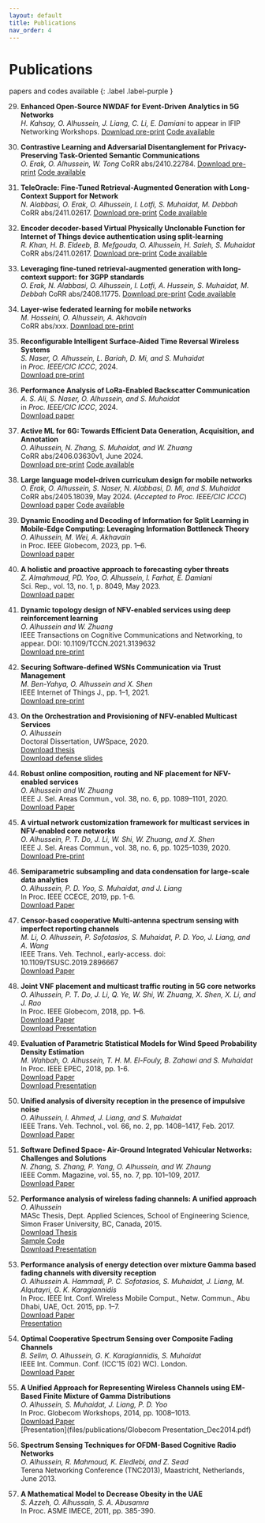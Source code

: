 ```yaml
---
layout: default
title: Publications
nav_order: 4
---
```

<!-- Google tag (gtag.js) -->
<script async src="https://www.googletagmanager.com/gtag/js?id=G-E09K8XMPK5"></script>
<script>
  window.dataLayer = window.dataLayer || [];
  function gtag(){dataLayer.push(arguments);}
  gtag('js', new Date());

  gtag('config', 'G-E09K8XMPK5');
</script>


# Publications
papers and codes available 
{: .label .label-purple }

29. **Enhanced Open-Source NWDAF for Event-Driven Analytics in 5G Networks**  
   *H. Kahsay, O. Alhussein, J. Liang, C. Li, E. Damiani*
    to appear in IFIP Networking Workshops. [Download pre-print](files/publications/NWDAF_IFIP.pdf) [Code available](https://github.com/HenokDanielbfg/5g-testbed-conference)

28. **Contrastive Learning and Adversarial Disentanglement for Privacy-Preserving Task-Oriented Semantic Communications**  
   *O. Erak, O. Alhussein, W. Tong*
    CoRR abs/2410.22784. [Download pre-print](https://arxiv.org/abs/2410.22784) [Code available](https://github.com/omarerak/clad)

27. **TeleOracle: Fine-Tuned Retrieval-Augmented Generation with Long-Context Support for Network**  
   *N. Alabbasi, O. Erak,  O. Alhussein, I. Lotfi, S. Muhaidat, M. Debbah*
    CoRR abs/2411.02617. [Download pre-print](https://arxiv.org/abs/2411.02617) 
   [Code available](https://github.com/Nouf-Alabbasi/oKUmura_AI_Telecom_challenge)

26. **Encoder decoder-based Virtual Physically Unclonable Function for Internet of Things device authentication using split-learning**  
   *R. Khan, H. B. Eldeeb,  B. Mefgouda, O. Alhussein, H. Saleh, S. Muhaidat*
    CoRR abs/2411.02617. [Download pre-print](https://arxiv.org/abs/2411.02617) 
   [Code available](https://github.com/Nouf-Alabbasi/oKUmura_AI_Telecom_challenge)

25. **Leveraging fine-tuned retrieval-augmented generation with long-context support: for 3GPP standards**  
   *O. Erak, N. Alabbasi, O. Alhussein, I. Lotfi, A. Hussein, S. Muhaidat, M. Debbah*
    CoRR abs/2408.11775. [Download pre-print](https://arxiv.org/abs/2408.11775) 
   [Code available](https://github.com/Nouf-Alabbasi/oKUmura_AI_Telecom_challenge) 

24. **Layer-wise federated learning for mobile networks**  
   *M. Hosseini, O. Alhussein, A. Akhavain*  
   CoRR abs/xxx. [Download pre-print](#)


23. **Reconfigurable Intelligent Surface-Aided Time Reversal Wireless Systems**  
   *S. Naser, O. Alhussein, L. Bariah, D. Mi, and S. Muhaidat*  
   in *Proc. IEEE/CIC ICCC*, 2024.  
   [Download pre-print](files/publications/a193_naser_final.pdf) 


22. **Performance Analysis of LoRa-Enabled Backscatter Communication**  
   *A. S. Ali, S. Naser, O. Alhussein, and S. Muhaidat*  
   in *Proc. IEEE/CIC ICCC*, 2024.  
   [Download paper](files/publications/a198_ali_final.pdf) 


21. **Active ML for 6G: Towards Efficient Data Generation, Acquisition, and Annotation**  
   *O. Alhussein, N. Zhang, S. Muhaidat, and W. Zhuang*  
   CoRR abs/2406.03630v1, June 2024.  
   [Download pre-print](https://arxiv.org/abs/2406.03630) 
   [Code available](https://github.com/OmarSababha/active_ML) 

20. **Large language model-driven curriculum design for mobile networks**  
   *O. Erak, O. Alhussein, S. Naser, N. Alabbasi, D. Mi, and S. Muhaidat*  
   CoRR abs/2405.18039, May 2024. (*Accepted to Proc. IEEE/CIC ICCC*)
   [Download paper](https://arxiv.org/abs/2405.18039v2) 
   [Code available](https://github.com/OmarErak/LLM-CL)

19. **Dynamic Encoding and Decoding of Information for Split Learning in Mobile-Edge Computing: Leveraging Information Bottleneck Theory**  
   *O. Alhussein, M. Wei, A. Akhavain*  
   in Proc. IEEE Globecom, 2023, pp. 1–6.  
   [Download paper](files/publications/2023_paper_globecom_camera_v2.pdf) 

18. **A holistic and proactive approach to forecasting cyber threats**  
   *Z. Almahmoud, PD. Yoo, O. Alhussein, I. Farhat, E. Damiani*  
   Sci. Rep., vol. 13, no. 1, p. 8049, May 2023.  
   [Download paper](files/publications/sci_reports_nat_2023_zaid.pdf)

17. **Dynamic topology design of NFV-enabled services using deep reinforcement learning**  
   *O. Alhussein and W. Zhuang*  
   IEEE Transactions on Cognitive Communications and Networking, to appear. DOI: 10.1109/TCCN.2021.3139632  
   [Download pre-print](files/publications/Paper_TCCN_2021.pdf)

16. **Securing Software-defined WSNs Communication via Trust Management**  
   *M. Ben-Yahya, O. Alhussein and X. Shen*  
   IEEE Internet of Things J., pp. 1–1, 2021.  
   [Download pre-print](files/publications/Trust_SDWSN_J_RG.pdf)

15. **On the Orchestration and Provisioning of NFV-enabled Multicast Services**  
   *O. Alhussein*  
   Doctoral Dissertation, UWSpace, 2020.  
   [Download thesis](http://hdl.handle.net/10012/15850)  
   [Download defense slides](files/publications/phd_thesis_slides.pdf)

14. **Robust online composition, routing and NF placement for NFV-enabled services**  
   *O. Alhussein and W. Zhuang*  
   IEEE J. Sel. Areas Commun., vol. 38, no. 6, pp. 1089–1101, 2020.  
   [Download Paper](files/publications/p2_omar_jsac.pdf)

13. **A virtual network customization framework for multicast services in NFV-enabled core networks**  
   *O. Alhussein, P. T. Do, J. Li, W. Shi, W. Zhuang, and X. Shen*  
   IEEE J. Sel. Areas Commun., vol. 38, no. 6, pp. 1025–1039, 2020.  
   [Download Pre-print](files/publications/SDT_JSAC_doublecol.pdf)

12. **Semiparametric subsampling and data condensation for large-scale data analytics**  
    *O. Alhussein, P. D. Yoo, S. Muhaidat, and J. Liang*  
    In Proc. IEEE CCECE, 2019, pp. 1-6.  
    [Download Paper](files/publications/ccece_cameraready.pdf)

11. **Censor-based cooperative Multi-antenna spectrum sensing with imperfect reporting channels**  
    *M. Li, O. Alhussein, P. Sofotasios, S. Muhaidat, P. D. Yoo, J. Liang, and A. Wang*  
    IEEE Trans. Veh. Technol., early-access. doi: 10.1109/TSUSC.2019.2896667  
    [Download Paper](files/publications/Censorbased_tvt_meiling.pdf)

10. **Joint VNF placement and multicast traffic routing in 5G core networks**  
    *O. Alhussein, P. T. Do, J. Li, Q. Ye, W. Shi, W. Zhuang, X. Shen, X. Li, and J. Rao*  
    In Proc. IEEE Globecom, 2018, pp. 1–6.  
    [Download Paper](files/publications/globecom18_vnf.pdf)  
    [Download Presentation](files/publications/globecom18_SDT1.pdf)

9. **Evaluation of Parametric Statistical Models for Wind Speed Probability Density Estimation**  
    *M. Wahbah, O. Alhussein, T. H. M. El-Fouly, B. Zahawi and S. Muhaidat*  
    In Proc. IEEE EPEC, 2018, pp. 1-6.  
    [Download Paper](files/publications/epec18_maisam.pdf)  
    [Download Presentation](files/publications/presentation_epec18_maisam.pdf)

8. **Unified analysis of diversity reception in the presence of impulsive noise**  
    *O. Alhussein, I. Ahmed, J. Liang, and S. Muhaidat*  
    IEEE Trans. Veh. Technol., vol. 66, no. 2, pp. 1408–1417, Feb. 2017.  
    [Download Paper](files/publications/Alhussein_MG_Impulsive.pdf)

7. **Software Defined Space- Air-Ground Integrated Vehicular Networks: Challenges and Solutions**  
    *N. Zhang, S. Zhang, P. Yang, O. Alhussein, and W. Zhaung*  
    IEEE Comm. Magazine, vol. 55, no. 7, pp. 101–109, 2017.  
    [Download Paper](https://arxiv.org/pdf/1703.02664.pdf)

6. **Performance analysis of wireless fading channels: A unified approach**  
    *O. Alhussein*  
    MASc Thesis, Dept. Applied Sciences, School of Engineering Science, Simon Fraser University, BC, Canada, 2015.  
    [Download Thesis](http://summit.sfu.ca/system/files/iritems1/15696/etd9226_OAlhussein.pdf)  
    [Sample Code](files/publications/MoG_EM.m)  
    [Download Presentation](files/publications/msc_thesis_presentation.pdf)

5. **Performance analysis of energy detection over mixture Gamma based fading channels with diversity reception**  
    *O. Alhussein A. Hammadi, P. C. Sofotasios, S. Muhaidat, J. Liang, M. Alqutayri, G. K. Karagiannidis*  
    In Proc. IEEE Int. Conf. Wireless Mobile Comput., Netw. Commun., Abu Dhabi, UAE, Oct. 2015, pp. 1–7.  
    [Download Paper](https://arxiv.org/pdf/1510.05594.pdf)  
    [Presentation](files/publications/WiMob_Omar.pdf)

4. **Optimal Cooperative Spectrum Sensing over Composite Fading Channels**  
    *B. Selim, O. Alhussein, G. K. Karagiannidis, S. Muhaidat*  
    IEEE Int. Commun. Conf. (ICC’15 (02) WC). London.  
    [Download Paper](http://geokarag.webpages.auth.gr/wp-content/papercite-data/pdf/c136.pdf)

3. **A Unified Approach for Representing Wireless Channels using EM-Based Finite Mixture of Gamma Distributions**  
    *O. Alhussein, S. Muhaidat, J. Liang, P. D. Yoo*  
    In Proc. Globecom Workshops, 2014, pp. 1008–1013.  
    [Download Paper](https://goo.gl/pVFPH7)  
    [Presentation](files/publications/Globecom Presentation_Dec2014.pdf)

2. **Spectrum Sensing Techniques for OFDM-Based Cognitive Radio Networks**  
    *O. Alhussein, R. Mahmoud, K. Eledlebi, and Z. Sead*  
    Terena Networking Conference (TNC2013), Maastricht, Netherlands, June 2013.

1. **A Mathematical Model to Decrease Obesity in the UAE**  
    *S. Azzeh, O. Alhussain, S. A. Abusamra*  
    In Proc. ASME IMECE, 2011, pp. 385-390.
